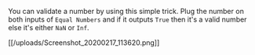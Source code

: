 You can validate a number by using this simple trick. Plug the number on both inputs of `Equal Numbers` and if it outputs `True` then it's a valid number else it's either `NaN` or `Inf`.

[[/uploads/Screenshot_20200217_113620.png]]